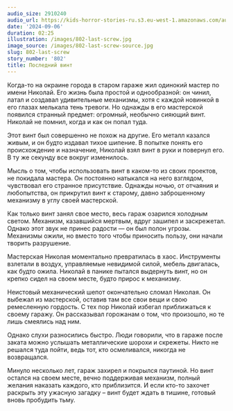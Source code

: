 ```yaml
---
audio_size: 2910240
audio_url: https://kids-horror-stories-ru.s3.eu-west-1.amazonaws.com/audio/802-last-screw.mp3
date: '2024-09-06'
duration: 02:25
illustration: /images/802-last-screw.jpg
image_source: /images/802-last-screw-source.jpg
slug: 802-last-screw
story_number: '802'
title: Последний винт
---
```


Когда-то на окраине города в старом гараже жил одинокий мастер по имени Николай. Его жизнь была простой и однообразной: он чинил, латал и создавал удивительные механизмы, хотя с каждой новинкой в его глазах мелькала тень тревоги. Но однажды в его мастерской появился странный предмет: огромный, необычно сияющий винт. Николай не помнил, когда и как он попал туда.

Этот винт был совершенно не похож на другие. Его металл казался живым, и он будто издавал тихое шипение. В попытке понять его происхождение и назначение, Николай взял винт в руки и повернул его. В ту же секунду все вокруг изменилось.

Мысль о том, чтобы использовать винт в каком-то из своих проектов, не покидала мастера. Он постоянно натыкался на него взглядом, чувствовал его странное присутствие. Однажды ночью, от отчаяния и любопытства, он прикрутил винт к старому, давно заброшенному механизму в углу своей мастерской.

Как только винт занял свое место, весь гараж озарился холодным светом. Механизм, казавшийся мертвым, вдруг зашипел и заскрежетал. Однако этот звук не принес радости — он был полон угрозы. Механизмы ожили, но вместо того чтобы приносить пользу, они начали творить разрушение.

Мастерская Николая моментально превратилась в хаос. Инструменты взлетали в воздух, управляемые невидимой силой, мебель двигалась, как будто ожила. Николай в панике пытался выдернуть винт, но он крепко сидел на своем месте, будто прирос к механизму.

Неистовый механический шепот окончательно сломал Николая. Он выбежал из мастерской, оставив там все свои вещи и свою ремесленную гордость. С тех пор Николай избегал приближаться к своему гаражу. Он рассказывал горожанам о том, что произошло, но те лишь смеялись над ним.

Однако слухи разносились быстро. Люди говорили, что в гараже после заката можно услышать металлические шорохи и скрежеты. Никто не решался туда пойти, ведь тот, кто осмеливался, никогда не возвращался.

Минуло несколько лет, гараж захирел и покрылся паутиной. Но винт остался на своем месте, вечно поддерживая механизм, полный желания наказать каждого, кто приблизится. И если кто-то захочет раскрыть эту ужасную загадку – винт будет ждать в тишине, готовый вновь пробудить тьму.